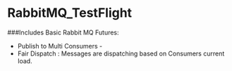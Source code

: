 ﻿# RabbitMQ_TestFlight

###Includes Basic Rabbit MQ Futures:
- Publish to Multi Consumers - 
- Fair Dispatch : Messages are dispatching based on Consumers current load. 
